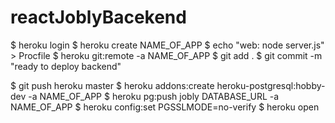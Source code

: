 # reactJoblyBacekend


$ heroku login
$ heroku create NAME_OF_APP
$ echo "web: node server.js" > Procfile
$ heroku git:remote -a NAME_OF_APP
$ git add .
$ git commit -m "ready to deploy backend"

$ git push heroku master
$ heroku addons:create heroku-postgresql:hobby-dev -a NAME_OF_APP
$ heroku pg:push jobly DATABASE_URL -a NAME_OF_APP
$ heroku config:set PGSSLMODE=no-verify
$ heroku open
